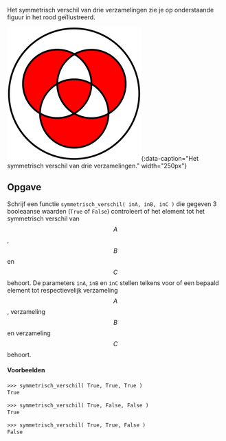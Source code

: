 Het symmetrisch verschil van drie verzamelingen zie je op onderstaande figuur in het rood geïllustreerd.

![Het symmetrisch verschil van drie verzamelingen..](media/Venn.png "Afbeelding door Watchduck op Wikimedia."){:data-caption="Het symmetrisch verschil van drie verzamelingen." width="250px"}

## Opgave
Schrijf een functie `symmetrisch_verschil( inA, inB, inC )` die gegeven 3 booleaanse waarden (`True` of `False`) controleert of het element tot het symmetrisch verschil van $$A$$, $$B$$ en $$C$$ behoort. De parameters `inA`, `inB` en `inC` stellen telkens voor of een bepaald element tot respectievelijk verzameling $$A$$, verzameling $$B$$ en verzameling $$C$$ behoort.

#### Voorbeelden
```
>>> symmetrisch_verschil( True, True, True )
True
```
```
>>> symmetrisch_verschil( True, False, False )
True
```
```
>>> symmetrisch_verschil( True, True, False )
False
```
